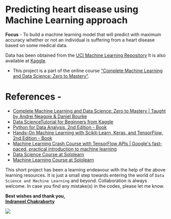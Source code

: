# Predicting heart disease using Machine Learning approach

**Focus** - To build a machine learning model that will predict with maximum accuracy whether or not an individual is suffering from a heart disease based on some medical data.

Data has been obtained from the [UCI Machine Learning Repository](https://archive.ics.uci.edu/ml/datasets/heart+disease)
It is also available at [Kaggle](https://www.kaggle.com/ronitf/heart-disease-uci).

* This project is a part of the online course ["Complete Machine Learning and Data Science: Zero to Mastery"](https://academy.zerotomastery.io/p/complete-machine-learning-and-data-science-bootcamp-zero-to-mastery
).<br>

# References -

* [Complete Machine Learning and Data Science: Zero to Mastery | Taught by Andrei Neagoie & Daniel Bourke](https://academy.zerotomastery.io/p/complete-machine-learning-and-data-science-bootcamp-zero-to-mastery)
* [Data ScienceTutorial for Beginners from Kaggle](https://www.kaggle.com/kanncaa1/data-sciencetutorial-for-beginners)
* [Python for Data Analysis, 2nd Edition - Book](https://www.oreilly.com/library/view/python-for-data/9781491957653/)
* [Hands-On Machine Learning with Scikit-Learn, Keras, and TensorFlow, 2nd Edition - Book](https://www.oreilly.com/library/view/hands-on-machine-learning/9781492032632/)
* [Machine Learning Crash Course with TensorFlow APIs | Google's fast-paced, practical introduction to machine learning](https://developers.google.com/machine-learning/crash-course)
* [Data Science Course at Sololearn](https://www.sololearn.com/Course/data-science/) 
* [Machine Learning Course at Sololearn](https://www.sololearn.com/Course/machine-learning/)

This short project has been a learning endeavour with the help of the above learning resources. It is just a small step towards entering the world of `Data Science and Machine Learning` and beyond. Collaboration is always welcome. In case you find any mistake(s) in the codes, please let me know.

**Best wishes and thank you, <br>
[Indraneel Chakraborty](https://ineelhere.github.io/)**

![](https://media1.tenor.com/images/ba12a2d7c6295364b08670fa0e2cdd55/tenor.gif?itemid=11879428)
 
